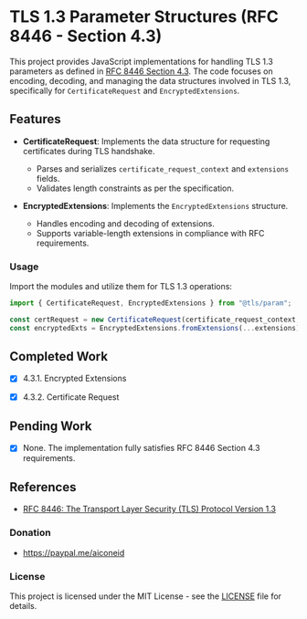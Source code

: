 # TLS 1.3 Parameter Structures (RFC 8446 - Section 4.3)

This project provides JavaScript implementations for handling TLS 1.3 parameters as defined in [RFC 8446 Section 4.3](https://datatracker.ietf.org/doc/html/rfc8446#section-4.3). The code focuses on encoding, decoding, and managing the data structures involved in TLS 1.3, specifically for `CertificateRequest` and `EncryptedExtensions`.

## Features

- **CertificateRequest**: Implements the data structure for requesting certificates during TLS handshake.
  - Parses and serializes `certificate_request_context` and `extensions` fields.
  - Validates length constraints as per the specification.

- **EncryptedExtensions**: Implements the `EncryptedExtensions` structure.
  - Handles encoding and decoding of extensions.
  - Supports variable-length extensions in compliance with RFC requirements.


### Usage

Import the modules and utilize them for TLS 1.3 operations:
```javascript
import { CertificateRequest, EncryptedExtensions } from "@tls/param";

const certRequest = new CertificateRequest(certificate_request_context, ...extensions);
const encryptedExts = EncryptedExtensions.fromExtensions(...extensions);

```

## Completed Work

- [x] 4.3.1.  Encrypted Extensions
- [x] 4.3.2.  Certificate Request


## Pending Work

- [x] None. The implementation fully satisfies RFC 8446 Section 4.3 requirements.

## References

- [RFC 8446: The Transport Layer Security (TLS) Protocol Version 1.3](https://datatracker.ietf.org/doc/html/rfc8446)

### Donation
- https://paypal.me/aiconeid 

### License
This project is licensed under the MIT License - see the [LICENSE](LICENSE) file for details.
